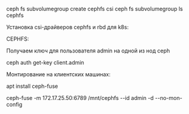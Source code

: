 ceph fs subvolumegroup create cephfs csi
ceph fs subvolumegroup ls cephfs

Установка csi-драйверов cephfs и rbd для k8s:

CEPHFS:

Получаем ключ для пользователя admin на одной из нод ceph

ceph auth get-key client.admin

Монтирование на клиентских машинах:

apt install ceph-fuse

ceph-fuse -m 172.17.25.50:6789 /mnt/cephfs --id admin  -d --no-mon-config
